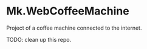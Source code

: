 # Mk.WebCoffeeMachine
Project of a coffee machine connected to the internet.

TODO: clean up this repo.
